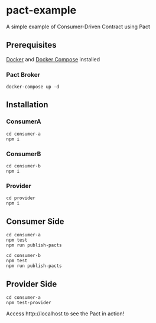 # pact-example
A simple example of Consumer-Driven Contract using Pact


## Prerequisites
[Docker](https://docs.docker.com/install/) and [Docker Compose](https://docs.docker.com/compose/install/) installed

### Pact Broker
```
docker-compose up -d
```

## Installation
### ConsumerA
```
cd consumer-a
npm i
```
### ConsumerB
```
cd consumer-b
npm i
```
### Provider
```
cd provider
npm i
```

## Consumer Side

```
cd consumer-a
npm test
npm run publish-pacts
```

```
cd consumer-b
npm test
npm run publish-pacts
```

## Provider Side
```
cd consumer-a
npm test-provider
```

Access http://localhost to see the Pact in action!

